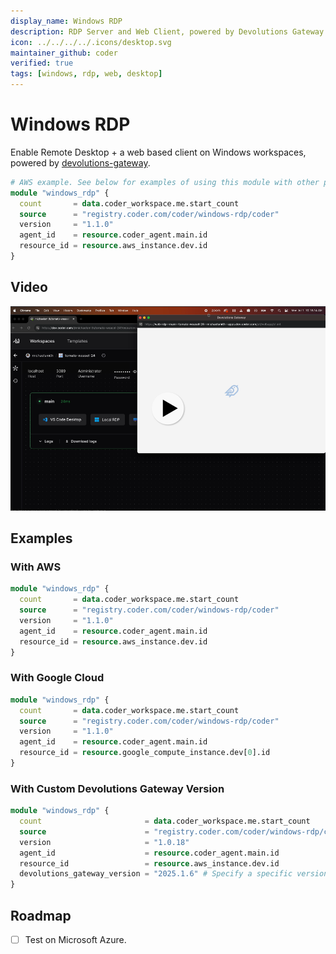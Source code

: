 ```yaml
---
display_name: Windows RDP
description: RDP Server and Web Client, powered by Devolutions Gateway
icon: ../../../../.icons/desktop.svg
maintainer_github: coder
verified: true
tags: [windows, rdp, web, desktop]
---
```


# Windows RDP

Enable Remote Desktop + a web based client on Windows workspaces, powered by [devolutions-gateway](https://github.com/Devolutions/devolutions-gateway).

```tf
# AWS example. See below for examples of using this module with other providers
module "windows_rdp" {
  count       = data.coder_workspace.me.start_count
  source      = "registry.coder.com/coder/windows-rdp/coder"
  version     = "1.1.0"
  agent_id    = resource.coder_agent.main.id
  resource_id = resource.aws_instance.dev.id
}
```

## Video

[![Video](./video-thumbnails/video-thumbnail.png)](https://github.com/coder/modules/assets/28937484/fb5f4a55-7b69-4550-ab62-301e13a4be02)

## Examples

### With AWS

```tf
module "windows_rdp" {
  count       = data.coder_workspace.me.start_count
  source      = "registry.coder.com/coder/windows-rdp/coder"
  version     = "1.1.0"
  agent_id    = resource.coder_agent.main.id
  resource_id = resource.aws_instance.dev.id
}
```

### With Google Cloud

```tf
module "windows_rdp" {
  count       = data.coder_workspace.me.start_count
  source      = "registry.coder.com/coder/windows-rdp/coder"
  version     = "1.1.0"
  agent_id    = resource.coder_agent.main.id
  resource_id = resource.google_compute_instance.dev[0].id
}
```

### With Custom Devolutions Gateway Version

```tf
module "windows_rdp" {
  count                       = data.coder_workspace.me.start_count
  source                      = "registry.coder.com/coder/windows-rdp/coder"
  version                     = "1.0.18"
  agent_id                    = resource.coder_agent.main.id
  resource_id                 = resource.aws_instance.dev.id
  devolutions_gateway_version = "2025.1.6" # Specify a specific version
}
```

## Roadmap

- [ ] Test on Microsoft Azure.
